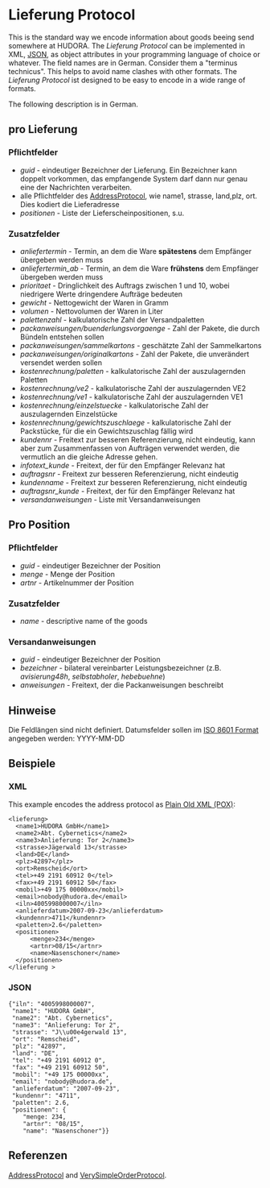 # Lieferung Protocol

This is the standard way we encode information about goods beeing send somewhere at HUDORA. The *Lieferung
Protocol* can be implemented in XML, [JSON](http://www.json.org/), as object attributes in your programming
language of choice or whatever. The field names are in German. Consider them a "terminus technicus". This
helps to avoid name clashes with other formats.
The *Lieferung Protocol* ist designed to be easy to encode in a wide range of formats.

The following description is in German.


## pro Lieferung 

### Pflichtfelder

 * *guid* - eindeutiger Bezeichner der Lieferung. Ein Bezeichner kann doppelt vorkommen, das empfangende System darf dann nur genau eine der Nachrichten verarbeiten.
 * alle Pflichtfelder des [AddressProtocol](http://github.com/hudora/huTools/blob/master/doc/standards/address_protocol.markdown), wie name1, strasse, land,plz, ort.
   Dies kodiert die Lieferadresse
 * *positionen* - Liste der Lieferscheinpositionen, s.u.

### Zusatzfelder

 * *anliefertermin* - Termin, an dem die Ware **spätestens** dem Empfänger übergeben werden muss
 * *anliefertermin_ab* - Termin, an dem die Ware **frühstens** dem Empfänger übergeben werden muss
 * *prioritaet* - Dringlichkeit des Auftrags zwischen 1 und 10, wobei niedrigere Werte dringendere Aufträge bedeuten
 * *gewicht* - Nettogewicht der Waren in Gramm
 * *volumen* - Nettovolumen der Waren in Liter
 * *palettenzahl* - kalkulatorische Zahl der Versandpaletten
 * *packanweisungen/buenderlungsvorgaenge* - Zahl der Pakete, die durch Bündeln entstehen sollen
 * *packanweisungen/sammelkartons* - geschätzte Zahl der Sammelkartons
 * *packanweisungen/originalkartons* - Zahl der Pakete, die unverändert versendet werden sollen
 * *kostenrechnung/paletten* - kalkulatorische Zahl der auszulagernden Paletten
 * *kostenrechnung/ve2* - kalkulatorische Zahl der auszulagernden VE2
 * *kostenrechnung/ve1* - kalkulatorische Zahl der auszulagernden VE1
 * *kostenrechnung/einzelstuecke* - kalkulatorische Zahl der auszulagernden Einzelstücke
 * *kostenrechnung/gewichtszuschlaege* - kalkulatorische Zahl der Packstücke, für die ein Gewichtszuschlag fällig wird
 * *kundennr* - Freitext zur besseren Referenzierung, nicht eindeutig, kann aber zum Zusammenfassen von Aufträgen verwendet werden, die vermutlich an die gleiche Adresse gehen.
 * *infotext_kunde* - Freitext, der für den Empfänger Relevanz hat
 * *auftragsnr* - Freitext zur besseren Referenzierung, nicht eindeutig
 * *kundenname* - Freitext zur besseren Referenzierung, nicht eindeutig
 * *auftragsnr_kunde*  - Freitext, der für den Empfänger Relevanz hat
 * *versandanweisungen* - Liste mit Versandanweisungen


## Pro Position

### Pflichtfelder

 * *guid* - eindeutiger Bezeichner der Position
 * *menge* - Menge der Position
 * *artnr* - Artikelnummer der Position

### Zusatzfelder

 * *name* - descriptive name of the goods

### Versandanweisungen
 * *guid* - eindeutiger Bezeichner der Position
 * *bezeichner* - bilateral vereinbarter Leistungsbezeichner (z.B. *avisierung48h*, *selbstabholer*, *hebebuehne*)
 * *anweisungen* - Freitext, der die Packanweisungen beschreibt

## Hinweise

Die Feldlängen sind nicht definiert.
Datumsfelder sollen im [ISO 8601 Format](http://en.wikipedia.org/wiki/ISO_8601) angegeben werden: YYYY-MM-DD

## Beispiele

### XML

This example encodes the address protocol as [Plain Old XML (POX)](http://en.wikipedia.org/wiki/Plain_Old_XML):

    <lieferung> 
      <name1>HUDORA GmbH</name1>
      <name2>Abt. Cybernetics</name2>
      <name3>Anlieferung: Tor 2</name3>
      <strasse>Jägerwald 13</strasse>
      <land>DE</land>
      <plz>42897</plz>
      <ort>Remscheid</ort>
      <tel>+49 2191 60912 0</tel>
      <fax>+49 2191 60912 50</fax>
      <mobil>+49 175 00000xx</mobil>
      <email>nobody@hudora.de</email>
      <iln>4005998000007</iln>
      <anlieferdatum>2007-09-23</anlieferdatum>
      <kundennr>4711</kundennr>
      <paletten>2.6</paletten>
      <positionen>
          <menge>234</menge>
          <artnr>08/15</artnr>
          <name>Nasenschoner</name>
      </positionen>
    </lieferung >


### JSON

    {"iln": "4005998000007",
     "name1": "HUDORA GmbH",
     "name2": "Abt. Cybernetics",
     "name3": "Anlieferung: Tor 2",
     "strasse": "J\\u00e4gerwald 13", 
     "ort": "Remscheid",
     "plz": "42897",
     "land": "DE",
     "tel": "+49 2191 60912 0",
     "fax": "+49 2191 60912 50",
     "mobil": "+49 175 00000xx",
     "email": "nobody@hudora.de",
     "anlieferdatum": "2007-09-23",
     "kundennr": "4711",
     "paletten": 2.6,
     "positionen": {
        "menge: 234,
        "artnr": "08/15",
        "name": "Nasenschoner"}}


## Referenzen

[AddressProtocol](http://github.com/hudora/huTools/blob/master/doc/standards/address_protocol.markdown#readme) and [VerySimpleOrderProtocol](http://github.com/hudora/huTools/blob/master/doc/standards/verysimpleorderprotocol.markdown#readme).